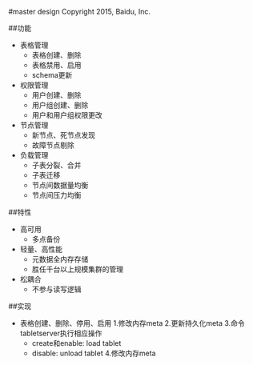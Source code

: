 #master design
Copyright 2015, Baidu, Inc.

##功能
* 表格管理
  * 表格创建、删除
  * 表格禁用、启用
  * schema更新
* 权限管理
  * 用户创建、删除
  * 用户组创建、删除
  * 用户和用户组权限更改
* 节点管理
  * 新节点、死节点发现
  * 故障节点剔除
* 负载管理
  * 子表分裂、合并
  * 子表迁移
  * 节点间数据量均衡
  * 节点间压力均衡
  

##特性
* 高可用
  * 多点备份
* 轻量、高性能
  * 元数据全内存存储
  * 胜任千台以上规模集群的管理
* 松耦合
  * 不参与读写逻辑

##实现
* 表格创建、删除、停用、启用
  1.修改内存meta
  2.更新持久化meta
  3.命令tabletserver执行相应操作
    * create和enable: load tablet
    * disable: unload tablet
  4.修改内存meta
